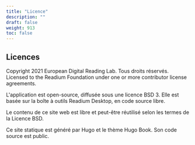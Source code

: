 ```yaml
---
title: "Licence"
description: ""
draft: false
weight: 913
toc: false
---
```


  <h2>Licences</h2>

  <p>
    Copyright 2021 European Digital Reading Lab. Tous droits réservés.
    Licensed to the Readium Foundation under one or more contributor license
    agreements.
  </p>

  <p>
    L'application est open-source, diffusée sous une licence BSD 3. 
    Elle est basée sur la boîte à outils Readium Desktop, en code source libre.
  </p>

  <p>
    Le contenu de ce site web est libre et peut-être réutilisé selon les termes 
    de la Licence BSD. 
  </p>

<p>
    Ce site statique est généré par Hugo et le thème Hugo Book. 
    Son code source est public.
  </p>